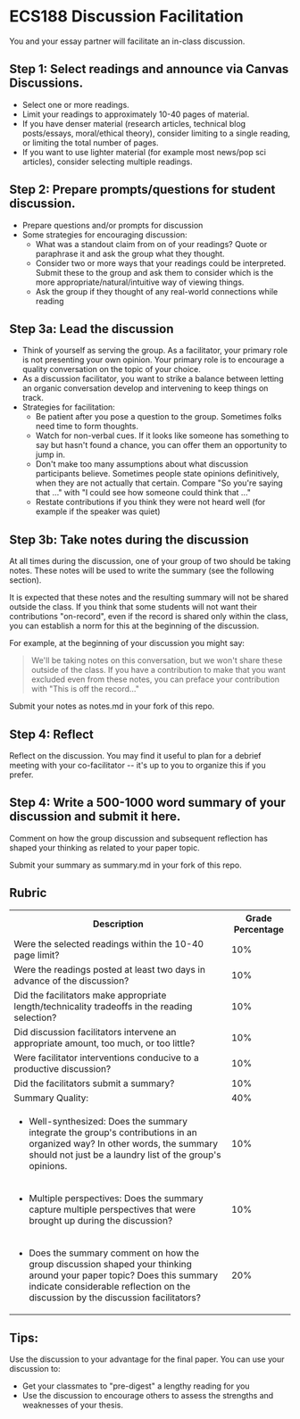 # ECS188 Discussion Facilitation

You and your essay partner will facilitate an in-class discussion.

## Step 1: Select readings and announce via Canvas Discussions.

- Select one or more readings.
- Limit your readings to approximately 10-40 pages of material.
- If you have denser material (research articles, technical blog posts/essays, moral/ethical theory), consider limiting to a single reading, or limiting the total number of pages.
- If you want to use lighter material (for example most news/pop sci articles), consider selecting multiple readings.

## Step 2: Prepare prompts/questions for student discussion.

- Prepare questions and/or prompts for discussion
- Some strategies for encouraging discussion:
  - What was a standout claim from on of your readings? Quote or paraphrase it and ask the group what they thought.
  - Consider two or more ways that your readings could be interpreted. Submit these to the group and ask them to consider which is the more appropriate/natural/intuitive way of viewing things.
  - Ask the group if they thought of any real-world connections while reading

## Step 3a: Lead the discussion

- Think of yourself as serving the group. As a facilitator, your primary role is not presenting your own opinion. Your primary role is to encourage a quality conversation on the topic of your choice.
- As a discussion facilitator, you want to strike a balance between letting an organic conversation develop and intervening to keep things on track.
- Strategies for facilitation:
  - Be patient after you pose a question to the group. Sometimes folks need time to form thoughts.
  - Watch for non-verbal cues. If it looks like someone has something to say but hasn't found a chance, you can offer them an opportunity to jump in.
  - Don't make too many assumptions about what discussion participants believe. Sometimes people state opinions definitively, when they are not actually that certain. Compare "So you're saying that ..." with "I could see how someone could think that ..."
  - Restate contributions if you think they were not heard well (for example if the speaker was quiet)

## Step 3b: Take notes during the discussion

At all times during the discussion, one of your group of two should be taking notes. These notes will be used to write the summary (see the following section).

It is expected that these notes and the resulting summary will not be shared outside the class. If you think that some students will not want their contributions "on-record", even if the record is shared only within the class, you can establish a norm for this at the beginning of the discussion.

For example, at the beginning of your discussion you might say:

> We'll be taking notes on this conversation, but we won't share these outside of the class. If you have a contribution to make that you want excluded even from these notes, you can preface your contribution with "This is off the record..."

Submit your notes as notes.md in your fork of this repo.

## Step 4: Reflect

Reflect on the discussion. You may find it useful to plan for a debrief meeting with your co-facilitator -- it's up to you to organize this if you prefer.

## Step 4: Write a 500-1000 word summary of your discussion and submit it here.

Comment on how the group discussion and subsequent reflection has shaped your thinking as related to your paper topic.

Submit your summary as summary.md in your fork of this repo.

## Rubric

<table>
  <tr>
    <th>Description</th>
    <th>Grade Percentage</th>
  </tr>
  <tr>
    <td>Were the selected readings within the 10-40 page limit?</td>
    <td>10%</td>
  </tr>
  <tr>
    <td>Were the readings posted at least two days in advance of the discussion?</td>
    <td>10%</td>
  </tr>
  <tr>
    <td>Did the facilitators make appropriate length/technicality tradeoffs in the reading selection?</td>
    <td>10%</td>
  </tr>
  <tr>
    <td>Did discussion facilitators intervene an appropriate amount, too much, or too little?</td>
    <td>10%</td>
  </tr>
  <tr>
    <td>Were facilitator interventions conducive to a productive discussion?</td>
    <td>10%</td>
  </tr>
  <tr>
    <td>Did the facilitators submit a summary?</td>
    <td>10%</td>
  </tr>
  <tr>
    <td>Summary Quality:</td>
    <td>40%</td>
  </tr>
  <tr>
    <td>
      <ul>
        <li>Well-synthesized: Does the summary integrate the group's contributions in an organized way? In other words, the summary should not just be a laundry list of the group's opinions.</li>
      </ul>
    </td>
    <td>10%</td>
  </tr>
  <tr>
    <td>
      <ul>
        <li>Multiple perspectives: Does the summary capture multiple perspectives that were brought up during the discussion?</li>
      </ul>
    </td>
    <td>10%</td>
  </tr>
  <tr>
    <td>
      <ul>
        <li>Does the summary comment on how the group discussion shaped your thinking around your paper topic? Does this summary indicate considerable reflection on the discussion by the discussion facilitators?</li>
      </ul>
    </td>
    <td>20%</td>
  </tr>
</table>

## Tips:
Use the discussion to your advantage for the final paper. You can use your discussion to:
- Get your classmates to "pre-digest" a lengthy reading for you
- Use the discussion to encourage others to assess the strengths and weaknesses of your thesis.
